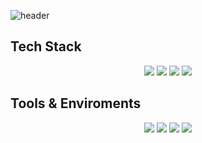 
![header](https://capsule-render.vercel.app/api?type=slice&color=auto&height=300&section=header&text=Jokulsarlon777's%20Github&fontSize=60&fontColor=d6ace6)

## Tech Stack

<div align="center">
	<img src="https://img.shields.io/badge/python-3776AB?style=flat&logo=python&logoColor=white" />
	<img src="https://img.shields.io/badge/pytorch-EE4C2C?style=flat&logo=pytorch&logoColor=white" />
	<img src="https://img.shields.io/badge/tensorflow-FF6F00?style=flat&logo=tensorflow&logoColor=white" />
	<img src="https://img.shields.io/badge/opencv-5C3EE8?style=flat&logo=opencv&logoColor=white" />

</div>

## Tools & Enviroments

<div align="center">
	<img src="https://img.shields.io/badge/docker-2496ED?style=flat&logo=docker&logoColor=white" />
	<img src="https://img.shields.io/badge/visualstudiocode-007ACC?style=flat&logo=visualstudiocode&logoColor=white" />
	<img src="https://img.shields.io/badge/anaconda-44A833?style=flat&logo=anaconda&logoColor=white" />
	<img src="https://img.shields.io/badge/github-181717?style=flat&logo=github&logoColor=white" />

</div>


<!--
Here are some ideas to get you started:

- 🔭 I’m currently working on ...
- 🌱 I’m currently learning ...
- 👯 I’m looking to collaborate on ...
- 🤔 I’m looking for help with ...
- 💬 Ask me about ...
- 📫 How to reach me: ...
- 😄 Pronouns: ...
- ⚡ Fun fact: ...
-->
